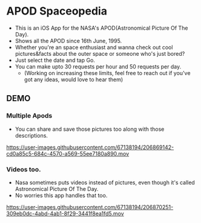 # APOD Spaceopedia
 - This is an iOS App for the NASA's APOD(Astronomical Picture Of The Day).
 - Shows all the APOD since 16th June, 1995.
 - Whether you're an space enthusiast and wanna check out cool pictures&facts about the outer space or someone who's just bored?
 - Just select the date and tap Go.
 - You can make upto 30 requests per hour and 50 requests per day.
   - (Working on increasing these limits, feel free to reach out if you've got any ideas, would love to hear them)
 
## DEMO
 
### Multiple Apods
 - You can share and save those pictures too along with those descriptions.

https://user-images.githubusercontent.com/67138194/206869142-cd0a85c5-684c-4570-a569-55ee7180a890.mov

### Videos too.
 - Nasa sometimes puts videos instead of pictures, even though it's called Astronomical Picture Of The Day.
 - No worries this app handles that too.

https://user-images.githubusercontent.com/67138194/206870251-309eb0dc-4abd-4ab1-8f29-3441f8ea1fd5.mov
